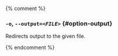 {% comment %}

### `-o`, <code>--output=<em>&lt;FILE&gt;</em></code> {#option-output}

Redirects output to the given file.

{% endcomment %}
